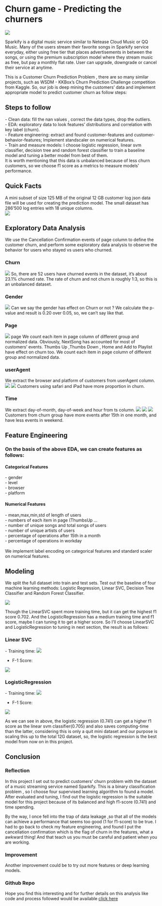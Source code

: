 <h1> Churn game - Predicting the churners</h1>
<img src="https://s2.ax1x.com/2019/09/27/uugh8K.png">

Sparkify is a digital music service similar to Netease Cloud Music or QQ Music. Many of the users stream their favorite songs in Sparkify service everyday, either using free tier that places advertisements in between the songs, or using the premium subscription model where they stream music as free, but pay a monthly flat rate. User can upgrade, downgrade or cancel their service at anytime.

This is a Customer Churn Prediction Problem , there are so many similar projects, such as WSDM - KKBox’s Churn Prediction Challenge competition from Kaggle.
So, our job is deep mining the customers’ data and implement appropriate model to predict customer churn as follow steps:<br>

<h2> Steps to follow</h2>
- Clean data: fill the nan values , correct the data types, drop the outliers.<br>
- EDA: exploratory data to look features’ distributions and correlation with key label (churn).<br>
- Feature engineering: extract and found customer-features and customer-behavior-features; Implement standscaler on numerical features.<br>
- Train and measure models: I choose logistic regression, linear svm classifier, decision tree and random forest classifier to train a baseline model and tuning a better model from best of them. <br>
It is worth mentioning that this data is unbalanced because of less churn customers, so we choose f1 score as a metrics to measure models’ performance.<br>


<h2>Quick Facts</h2>
A mini subset of size 125 MB of the original 12 GB customer log json data file will be used for creating the prediction model. The small dataset has 286’500 log entries with 18 unique columns.<br>

<img src="https://i.ibb.co/vq5nyX7/Bildschirmfoto-2021-09-04-um-11-23-35.png">

<h2>Exploratory Data Analysis</h2>

We use the Cancellation Confirmation events of page column to define the customer churn, and perform some exploratory data analysis to observe the behavior for users who stayed vs users who churned.<br>
<h3>Churn</h3>
<img src="https://i.ibb.co/FWz8MB3/Bildschirmfoto-2021-09-04-um-11-34-00.png"> 
So, there are 52 users have churned events in the dataset, it’s about 23.1% churned rate. The rate of churn and not churn is roughly 1:3, so this is an unbalanced dataset.

<h3>Gender</h3>
<img src="https://i.ibb.co/cc5cFsn/Bildschirmfoto-2021-09-04-um-11-34-27.png">
Can we say the gender has effect on Churn or not ? We calculate the p-value and result is 0.20 over 0.05, so, we can’t say like that.


<h3>Page</h3>
<img src="https://i.ibb.co/TM1z18W/Bildschirmfoto-2021-09-04-um-11-34-57.png">
page
We count each item in page column of different group and normalized data.
Obviously, NextSong has accounted for most of customers’ events. Thumbs Up ,Thumbs Down , Home and Add to Playlist have effect on churn too.
We count each item in page column of different group and normalized data.

<h3>userAgent</h3>
We extract the browser and platform of customers from userAgent column.
<img src="https://i.ibb.co/qR6GPm1/Bildschirmfoto-2021-09-04-um-11-35-29.png">
<img src="https://i.ibb.co/sKBtQf1/Bildschirmfoto-2021-09-04-um-11-35-55.png">
Customers using safari and iPad have more proportion in churn.

<h3>Time</h3>
We extract day-of-month, day-of-week and hour from ts column.

<img src="https://i.ibb.co/n1zJqTx/Bildschirmfoto-2021-09-04-um-11-36-26.png">
<img src="https://i.ibb.co/Z8cdr0x/Bildschirmfoto-2021-09-04-um-11-36-41.png">
<img src="https://i.ibb.co/cvkTXXM/Bildschirmfoto-2021-09-04-um-11-37-00.png">
Customers from churn group have more events after 15th in one month, and have less events in weekend.

<h2>Feature Engineering</h2>

<h3>On the basis of the above EDA, we can create features as follows:</h3>
<h4>Categorical Features</h4>
- gender<br>
- level<br>
- browser<br>
- platform<br>
<h4>Numerical Features</h4>
- mean,max,min,std of length of users<br>
- numbers of each item in page (ThumbsUp …<br>
- number of unique songs and total songs of users<br>
- number of unique artists of users<br>
- percentage of operations after 15th in a month<br>
- percentage of operations in workday<br>
<br>
We implement label encoding on categorical features and standard scaler on numerical features.

<h2>Modeling</h2>

We split the full dataset into train and test sets. Test out the baseline of four machine learning methods: Logistic Regression, Linear SVC, Decision Tree Classifier and Random Forest Classifier.

<img src="https://i.ibb.co/GHdd0h6/Bildschirmfoto-2021-09-04-um-11-37-30.png">

Though the LinearSVC spent more training time, but it can get the highest f1 score 0.702. And the LogisticRegression has a medium training time and f1 score, maybe I can tuning it to get a higher
score. So I’ll choose LinearSVC and LogisticRegression to tuning in next section, the result is as follows:

<h3>Linear SVC</h3>
- Training time:
<img src="https://i.ibb.co/fCr3V4J/Bildschirmfoto-2021-09-04-um-12-15-23.png">

- F-1 Score:
<img src="https://i.ibb.co/6Fh03CT/Bildschirmfoto-2021-09-04-um-12-15-49.png">


<h3>LogisticRegression</h3>
- Training time:
<img src="https://i.ibb.co/1GpQXs0/Bildschirmfoto-2021-09-04-um-12-19-12.png">

- F-1 Score:
<img src="https://i.ibb.co/VNSNptL/Bildschirmfoto-2021-09-04-um-12-19-31.png">

As we can see in above, the logistic regression (0.741) can get a higher f1 score as the linear svm classifier(0.705) and also saves computing-time than the latter, considering this is only a quit mini dataset and our purpose is scaling this up to the total 12G dataset, so, the logistic regression is the best model from now on in this project.

<h2>Conclusion</h2>

<h3>Reflection</h3>

In this project I set out to predict customers’ churn problem with the dataset of a music streaming service named Sparkify. This is a binary classification problem , so I choose four supervised learning algorithm to found a model. After evaluated and tuning, I find out the logistic regression is the suitable model for this project because of its balanced and high f1-score (0.741) and time spending.

By the way, I once fell into the trap of data leakage ,so that all of the models can achieve a performance that seems too good (1 for f1-score) to be true. I had to go back to check my feature engineering, and found I put the cancellation confirmation which is the flag of churn in the features, what a awkward thing! And that teach us you must be careful and patient when you are working.

<h3>Improvement</h3>

Another improvement could be to try out more features or deep learning models.

<h3>Github Repo</h3>

Hope you find this interesting and for further details on this analysis like code and process followed would be available <a href="https://github.com/Deegee1310/capstonage">click here</a>
